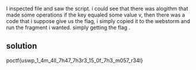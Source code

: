 I inspected file and saw the script. i could see that there was alogithm that made some operations if the key equaled some value v, then there was a code that i suppose give us the flag, i simply copied it to the webstorm and run the fragment i wanted. simply getting the flag .
## solution 
poctf{uswp_1_4m_4ll_7h47_7h3r3_15_0f_7h3_m057_r34l}


